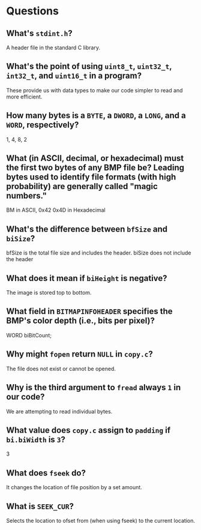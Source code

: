 # Questions

## What's `stdint.h`?

A header file in the standard C library.

## What's the point of using `uint8_t`, `uint32_t`, `int32_t`, and `uint16_t` in a program?

These provide us with data types to make our code simpler to read and more efficient.

## How many bytes is a `BYTE`, a `DWORD`, a `LONG`, and a `WORD`, respectively?

1, 4, 8, 2

## What (in ASCII, decimal, or hexadecimal) must the first two bytes of any BMP file be? Leading bytes used to identify file formats (with high probability) are generally called "magic numbers."

BM in ASCII, 0x42 0x4D in Hexadecimal

## What's the difference between `bfSize` and `biSize`?

bfSize is the total file size and includes the header. biSize does not include the header

## What does it mean if `biHeight` is negative?

The image is stored top to bottom.

## What field in `BITMAPINFOHEADER` specifies the BMP's color depth (i.e., bits per pixel)?

WORD biBitCount;

## Why might `fopen` return `NULL` in `copy.c`?

The file does not exist or cannot be opened.

## Why is the third argument to `fread` always `1` in our code?

We are attempting to read individual bytes.

## What value does `copy.c` assign to `padding` if `bi.biWidth` is `3`?

3

## What does `fseek` do?

It changes the location of file position by a set amount.

## What is `SEEK_CUR`?

Selects the location to ofset from (when using fseek) to the current location.

